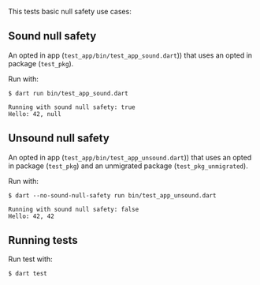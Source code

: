 This tests basic null safety use cases:

## Sound null safety

An opted in app (`test_app/bin/test_app_sound.dart`)) that uses an opted in
package (`test_pkg`).

Run with:
```
$ dart run bin/test_app_sound.dart

Running with sound null safety: true
Hello: 42, null
```

## Unsound null safety

An opted in app (`test_app/bin/test_app_unsound.dart`)) that uses an opted in
package (`test_pkg`) and an unmigrated package (`test_pkg_unmigrated`).

Run with:
```
$ dart --no-sound-null-safety run bin/test_app_unsound.dart

Running with sound null safety: false
Hello: 42, 42
```

## Running tests

Run test with:
```
$ dart test
```